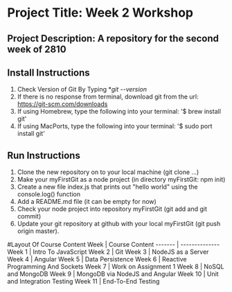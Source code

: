 # Project Title: Week 2 Workshop

## Project Description: A repository for the second week of 2810 

## Install Instructions 
1. Check Version of Git By Typing **git --version*
2. If there is no response from terminal, download git from the url: https://git-scm.com/downloads
3. If using Homebrew, type the following into your terminal: '$ brew install git'
4. If using MacPorts, type the following into your terminal: '$ sudo port install git'

 ## Run Instructions
 1. Clone the new repository on to your local machine (git clone ...)
 2. Make your myFirstGit as a node project (in directory myFirstGit: npm init)
 3. Create a new file index.js that prints out "hello world" using the console.log()
function
 4. Add a README.md file (it can be empty for now)
 5. Check your node project into repository myFirstGit (git add and git commit)
 6. Update your git repository at github with your local myFirstGit (git push origin
master).

 #Layout Of Course Content
 Week    | Course Content
 ------- | --------------
 Week 1  | Intro To JavaScript
 Week 2  | Git
 Week 3  | NodeJS as a Server
 Week 4  | Angular
 Week 5  | Data Persistence
 Week 6  | Reactive Programming And Sockets
 Week 7  | Work on Assignment 1
 Week 8  | NoSQL and MongoDB
 Week 9  | MongoDB via NodeJS and Angular
 Week 10 | Unit and Integration Testing 
 Week 11 | End-To-End Testing 
 
